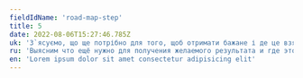 ```yaml
---
fieldIdName: 'road-map-step'
title: 5
date: 2022-08-06T15:27:46.785Z
uk: 'З`ясуємо, що ще потрібно для того, щоб отримати бажане і де це взяти'
ru: 'Выясним что ещё нужно для получения желаемого результата и где это взять'
en: 'Lorem ipsum dolor sit amet consectetur adipisicing elit'
---
```


